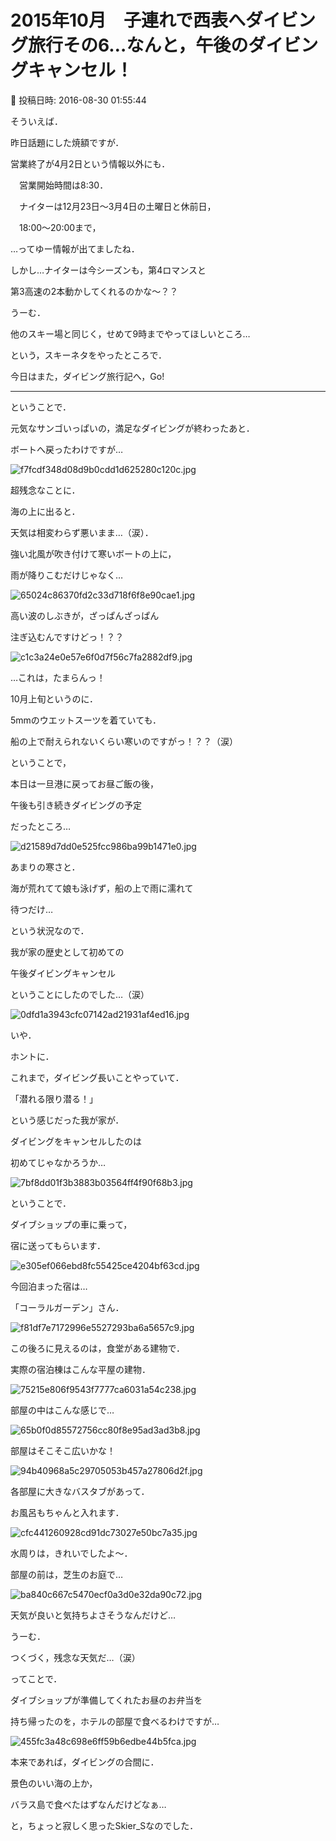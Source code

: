 # 2015年10月　子連れで西表へダイビング旅行その6…なんと，午後のダイビングキャンセル！

📅 投稿日時: 2016-08-30 01:55:44

そういえば．


昨日話題にした焼額ですが．





営業終了が4月2日という情報以外にも．





　営業開始時間は8:30．





　ナイターは12月23日～3月4日の土曜日と休前日，


　18:00～20:00まで，





…ってゆー情報が出てましたね．





しかし…ナイターは今シーズンも，第4ロマンスと


第3高速の2本動かしてくれるのかな～？？


うーむ．


他のスキー場と同じく，せめて9時までやってほしいところ…





という，スキーネタをやったところで．


今日はまた，ダイビング旅行記へ，Go!





---


ということで．


元気なサンゴいっぱいの，満足なダイビングが終わったあと．


ボートへ戻ったわけですが…




![f7fcdf348d08d9b0cdd1d625280c120c.jpg](images/f7fcdf348d08d9b0cdd1d625280c120c.jpg)




超残念なことに．


海の上に出ると．


天気は相変わらず悪いまま…（涙）．





強い北風が吹き付けて寒いボートの上に，


雨が降りこむだけじゃなく…




![65024c86370fd2c33d718f6f8e90cae1.jpg](images/65024c86370fd2c33d718f6f8e90cae1.jpg)




高い波のしぶきが，ざっぱんざっぱん


注ぎ込むんですけどっ！？？




![c1c3a24e0e57e6f0d7f56c7fa2882df9.jpg](images/c1c3a24e0e57e6f0d7f56c7fa2882df9.jpg)




…これは，たまらんっ！


10月上旬というのに．


5mmのウエットスーツを着ていても．


船の上で耐えられないくらい寒いのですがっ！？？（涙）





ということで，


本日は一旦港に戻ってお昼ご飯の後，


午後も引き続きダイビングの予定


だったところ…




![d21589d7dd0e525fcc986ba99b1471e0.jpg](images/d21589d7dd0e525fcc986ba99b1471e0.jpg)







あまりの寒さと．


海が荒れてて娘も泳げず，船の上で雨に濡れて


待つだけ…


という状況なので．





我が家の歴史として初めての


午後ダイビングキャンセル


ということにしたのでした…（涙）




![0dfd1a3943cfc07142ad21931af4ed16.jpg](images/0dfd1a3943cfc07142ad21931af4ed16.jpg)







いや．


ホントに．


これまで，ダイビング長いことやっていて．


「潜れる限り潜る！」


という感じだった我が家が．


ダイビングをキャンセルしたのは


初めてじゃなかろうか…




![7bf8dd01f3b3883b03564ff4f90f68b3.jpg](images/7bf8dd01f3b3883b03564ff4f90f68b3.jpg)




ということで．


ダイブショップの車に乗って，


宿に送ってもらいます．




![e305ef066ebd8fc55425ce4204bf63cd.jpg](images/e305ef066ebd8fc55425ce4204bf63cd.jpg)







今回泊まった宿は…


「コーラルガーデン」さん．




![f81df7e7172996e5527293ba6a5657c9.jpg](images/f81df7e7172996e5527293ba6a5657c9.jpg)




この後ろに見えるのは，食堂がある建物で．


実際の宿泊棟はこんな平屋の建物．




![75215e806f9543f7777ca6031a54c238.jpg](images/75215e806f9543f7777ca6031a54c238.jpg)







部屋の中はこんな感じで…




![65b0f0d85572756cc80f8e95ad3ad3b8.jpg](images/65b0f0d85572756cc80f8e95ad3ad3b8.jpg)




部屋はそこそこ広いかな！




![94b40968a5c29705053b457a27806d2f.jpg](images/94b40968a5c29705053b457a27806d2f.jpg)




各部屋に大きなバスタブがあって．


お風呂もちゃんと入れます．




![cfc441260928cd91dc73027e50bc7a35.jpg](images/cfc441260928cd91dc73027e50bc7a35.jpg)




水周りは，きれいでしたよ～．





部屋の前は，芝生のお庭で…




![ba840c667c5470ecf0a3d0e32da90c72.jpg](images/ba840c667c5470ecf0a3d0e32da90c72.jpg)




天気が良いと気持ちよさそうなんだけど…


うーむ．


つくづく，残念な天気だ…（涙）





ってことで．


ダイブショップが準備してくれたお昼のお弁当を


持ち帰ったのを，ホテルの部屋で食べるわけですが…




![455fc3a48c698e6ff59b6edbe44b5fca.jpg](images/455fc3a48c698e6ff59b6edbe44b5fca.jpg)




本来であれば，ダイビングの合間に．


景色のいい海の上か，


バラス島で食べたはずなんだけどなぁ…





と，ちょっと寂しく思ったSkier_Sなのでした．
